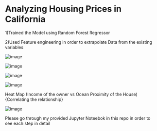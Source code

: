 # Analyzing Housing Prices in California   


1)Trained the Model using Random Forest Regressor

2)Used Feature engineering in order to extrapolate Data from the existing variables

![image](https://user-images.githubusercontent.com/113868226/190938916-51bbf86a-ba02-48e4-bc67-90aed02f962b.png)

![image](https://user-images.githubusercontent.com/113868226/190938950-2f4fa77a-512c-4712-bbdc-01cb1c35f7ba.png)


![image](https://user-images.githubusercontent.com/113868226/190938999-19618262-9ec4-48f9-bc53-a12e9cd30544.png)


![image](https://user-images.githubusercontent.com/113868226/190939022-9034be19-0699-4e4a-ba4c-a475858f8a99.png)


Heat Map (Income of the owner vs Ocean Proximity of the House) {Correlating the relationship}

![image](https://user-images.githubusercontent.com/113868226/190939057-da85ddf8-3dae-4433-9406-3c114dce157d.png)


Please go through my provided Jupyter Noteebok in this repo in order to see each step in detail


